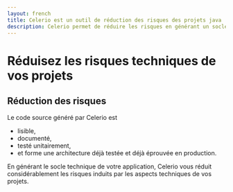 ```yaml
---
layout: french
title: Celerio est un outil de réduction des risques des projets java
description: Celerio permet de réduire les risques en générant un socle technique robuste, clair, documenté, unit-testé et déjà éprouvé en production 
---
```

# Réduisez les risques techniques de vos projets
## <a name="reduire-les-risques">Réduction des risques</a>

Le code source généré par Celerio est 

* lisible,
* documenté,
* testé unitairement,
* et forme une architecture déjà testée et déjà éprouvée en production.


En générant le socle technique de votre application, Celerio vous réduit considérablement les risques induits par les aspects techniques de vos projets.

